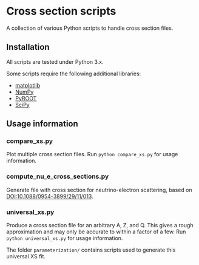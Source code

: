# Cross section scripts
A collection of various Python scripts to handle cross section files.

## Installation
All scripts are tested under Python 3.x.

Some scripts require the following additional libraries:
* [matplotlib](https://matplotlib.org/stable/users/installing.html)
* [NumPy](https://numpy.org/install/)
* [PyROOT](https://root.cern/manual/python/)
* [SciPy](https://scipy.org/install.html)

## Usage information

### compare_xs.py
Plot multiple cross section files.
Run `python compare_xs.py` for usage information.

### compute_nu_e_cross_sections.py
Generate file with cross section for neutrino-electron scattering, based on [DOI:10.1088/0954-3899/29/11/013](https://doi.org/10.1088/0954-3899/29/11/013).

### universal_xs.py
Produce a cross section file for an arbitrary A, Z, and Q. This gives a rough approximation and may only be accurate to within a factor of a few.
Run `python universal_xs.py` for usage information.

The folder `parameterization/` contains scripts used to generate this universal XS fit.